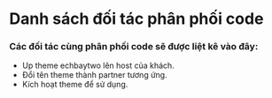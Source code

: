 # Danh sách đối tác phân phối code
### Các đối tác cùng phân phối code sẽ được liệt kê vào đây:
- Up theme echbaytwo lên host của khách.
- Đổi tên theme thành partner tương ứng.
- Kích hoạt theme để sử dụng.